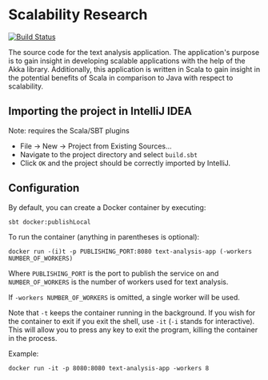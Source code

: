 # Scalability Research

[![Build Status](https://travis-ci.com/Jarinus/scalability-research.svg?token=MKhDfVCLHhGXWqDxynsL&branch=develop)](https://travis-ci.com/Jarinus/scalability-research)

The source code for the text analysis application. The application's purpose is to gain insight in developing scalable
applications with the help of the Akka library. Additionally, this application is written in Scala to gain insight in
the potential benefits of Scala in comparison to Java with respect to scalability.

## Importing the project in IntelliJ IDEA
Note: requires the Scala/SBT plugins
* File -> New -> Project from Existing Sources...
* Navigate to the project directory and select `build.sbt`
* Click `OK` and the project should be correctly imported by IntelliJ.

## Configuration
By default, you can create a Docker container by executing:

`sbt docker:publishLocal`

To run the container (anything in parentheses is optional):

`docker run -(i)t -p PUBLISHING_PORT:8080 text-analysis-app (-workers NUMBER_OF_WORKERS)`

Where `PUBLISHING_PORT` is the port to publish the service on and `NUMBER_OF_WORKERS` is the number of workers used for
text analysis.

If `-workers NUMBER_OF_WORKERS` is omitted, a single worker will be used.

Note that `-t` keeps the container running in the background. If you wish for the container to exit if you exit the
shell, use `-it` (`-i` stands for interactive). This will allow you to press any key to exit the program, killing the
container in the process.

Example:

`docker run -it -p 8080:8080 text-analysis-app -workers 8`
